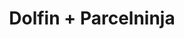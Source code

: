 ---
title: "Dolfin + Parcelninja"
seoTitle: "Dolfin Parcelninja Integration"
seoDescription: "Integrate Dolfin with Parcelninja, and you'll be able to automate logistics, simplify the ordering process and save time - and money. Find out more about how a Dolfin Parcelninja Integration can help your business."
lead: "Let Stock2Shop send fulfillment notifications to Parcelninja once orders are successfully raised in Dolfin. Here’s how we can help you streamline your workflow."
type: "source-fulfillment"
source: "dolfin"
fulfillment: "parcelninja"
image: "/images/sap-shopify.png"
imageAlt: source_name logo
tags: []
---